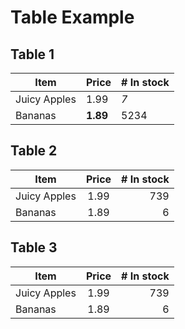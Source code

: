 # Table Example

## Table 1

| Item         | Price     | # In stock |
|--------------|-----------|------------|
| Juicy Apples | 1.99      | *7*        |
| Bananas      | **1.89**  | 5234       |

## Table 2

| Item         | Price | # In stock |
|--------------|:-----:|-----------:|
| Juicy Apples |  1.99 |        739 |
| Bananas      |  1.89 |          6 |

## Table 3

Item | Price | # In stock
---|:---:|---:
Juicy Apples | 1.99 | 739
Bananas | 1.89 | 6
